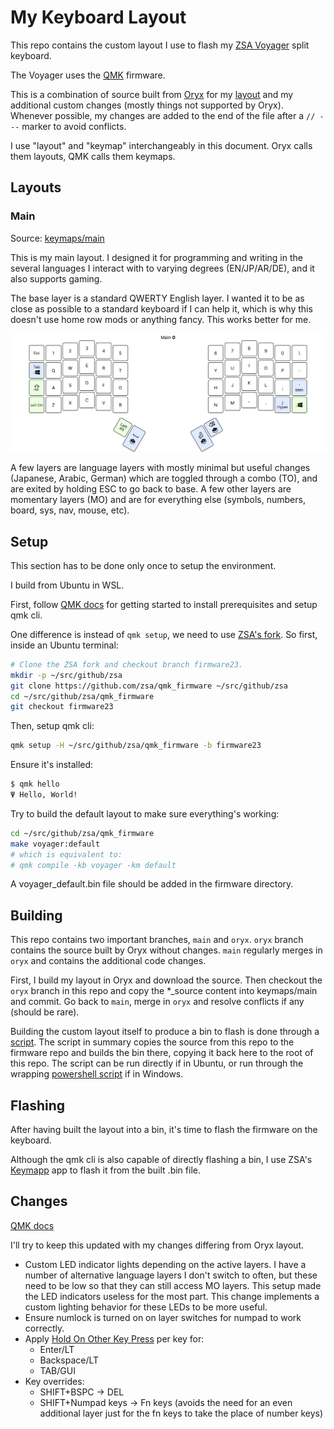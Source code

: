 # My Keyboard Layout

This repo contains the custom layout I use to flash my [ZSA Voyager](https://www.zsa.io/voyager) split keyboard.

The Voyager uses the [QMK](https://github.com/qmk/qmk_firmware) firmware.

This is a combination of source built from [Oryx](https://configure.zsa.io) for my [layout](https://configure.zsa.io/voyager/layouts/XgYB9/latest/0) and my additional custom changes (mostly things not supported by Oryx). Whenever possible, my changes are added to the end of the file after a `// ---` marker to avoid conflicts.

I use "layout" and "keymap" interchangeably in this document. Oryx calls them layouts, QMK calls them keymaps.

## Layouts

### Main

Source: [keymaps/main](keymaps/main)

This is my main layout. I designed it for programming and writing in the several languages I interact with to varying degrees (EN/JP/AR/DE), and it also supports gaming.

The base layer is a standard QWERTY English layer. I wanted it to be as close as possible to a standard keyboard if I can help it, which is why this doesn't use home row mods or anything fancy. This works better for me.

![Main Base Layer](images/main_base_layer.png)

A few layers are language layers with mostly minimal but useful changes (Japanese, Arabic, German) which are toggled through a combo (TO), and are exited by holding ESC to go back to base. A few other layers are momentary layers (MO) and are for everything else (symbols, numbers, board, sys, nav, mouse, etc).

## Setup

This section has to be done only once to setup the environment.

I build from Ubuntu in WSL.

First, follow [QMK docs](https://docs.qmk.fm/#/newbs_getting_started) for getting started to install prerequisites and setup qmk cli.

One difference is instead of `qmk setup`, we need to use [ZSA's fork](https://github.com/zsa/qmk_firmware). So first, inside an Ubuntu terminal:

```bash
# Clone the ZSA fork and checkout branch firmware23.
mkdir -p ~/src/github/zsa
git clone https://github.com/zsa/qmk_firmware ~/src/github/zsa
cd ~/src/github/zsa/qmk_firmware
git checkout firmware23
```

Then, setup qmk cli:

```bash
qmk setup -H ~/src/github/zsa/qmk_firmware -b firmware23
```

Ensure it's installed:

```bash
$ qmk hello
Ψ Hello, World!
```

Try to build the default layout to make sure everything's working:

```sh
cd ~/src/github/zsa/qmk_firmware
make voyager:default
# which is equivalent to:
# qmk compile -kb voyager -km default
```

A voyager_default.bin file should be added in the firmware directory.

## Building

This repo contains two important branches, `main` and `oryx`. `oryx` branch contains the source built by Oryx without changes. `main` regularly merges in `oryx` and contains the additional code changes.

First, I build my layout in Oryx and download the source. Then checkout the `oryx` branch in this repo and copy the *_source content into keymaps/main and commit.
Go back to `main`, merge in `oryx` and resolve conflicts if any (should be rare).

Building the custom layout itself to produce a bin to flash is done through a [script](build.bash). The script in summary copies the source from this repo to the firmware repo and builds the bin there, copying it back here to the root of this repo. The script can be run directly if in Ubuntu, or run through the wrapping [powershell script](build.ps1) if in Windows.

## Flashing

After having built the layout into a bin, it's time to flash the firmware on the keyboard.

Although the qmk cli is also capable of directly flashing a bin, I use ZSA's [Keymapp](https://www.zsa.io/flash) app to flash it from the built .bin file.

## Changes

[QMK docs](https://docs.qmk.fm)

I'll try to keep this updated with my changes differing from Oryx layout.

- Custom LED indicator lights depending on the active layers. I have a number of alternative language layers I don't switch to often, but these need to be low so that they can still access MO layers. This setup made the LED indicators useless for the most part. This change implements a custom lighting behavior for these LEDs to be more useful.
- Ensure numlock is turned on on layer switches for numpad to work correctly.
- Apply [Hold On Other Key Press](https://docs.qmk.fm/#/tap_hold?id=hold-on-other-key-press) per key for:
  - Enter/LT
  - Backspace/LT
  - TAB/GUI
- Key overrides:
  - SHIFT+BSPC -> DEL
  - SHIFT+Numpad keys -> Fn keys (avoids the need for an even additional layer just for the fn keys to take the place of number keys)
